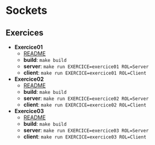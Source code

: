 # Sockets

## Exercices

- **Exercice01**
    - [README](https://github.com/pomaretta/cide/blob/main/modules/services-22/sockets/exercice01/src/com/github/pomaretta/cide/sockets/exercice01/README.md)
    - **build**: ```make build```
    - **server**: ```make run EXERCICE=exercice01 ROL=Server```
    - **client**: ```make run EXERCICE=exercice01 ROL=Client```
- **Exercice02**
    - [README](https://github.com/pomaretta/cide/blob/main/modules/services-22/sockets/exercice01/src/com/github/pomaretta/cide/sockets/exercice02/README.md)
    - **build**: ```make build```
    - **server**: ```make run EXERCICE=exercice02 ROL=Server```
    - **client**: ```make run EXERCICE=exercice02 ROL=Client```
- **Exercice03**
    - [README](https://github.com/pomaretta/cide/blob/main/modules/services-22/sockets/exercice01/src/com/github/pomaretta/cide/sockets/exercice03/README.md)
    - **build**: ```make build```
    - **server**: ```make run EXERCICE=exercice03 ROL=Server```
    - **client**: ```make run EXERCICE=exercice03 ROL=Client```